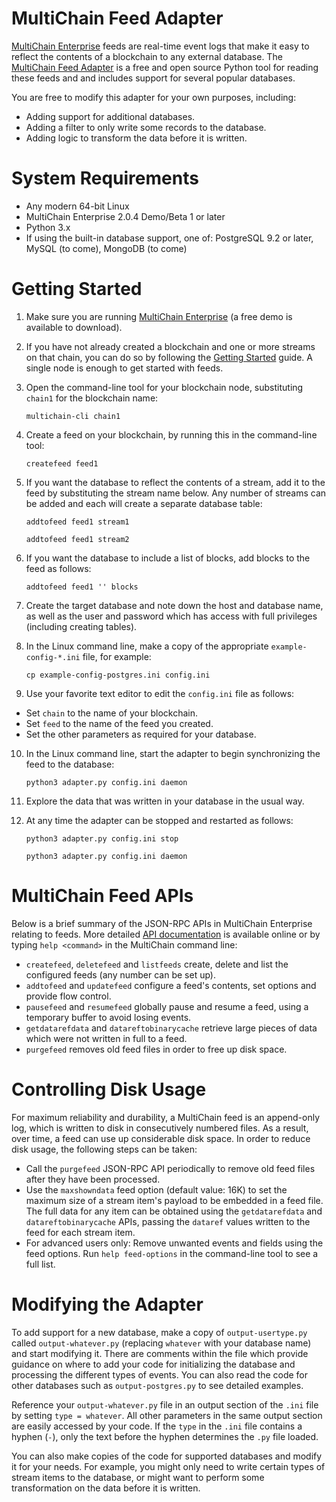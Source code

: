 MultiChain Feed Adapter
=======================

[MultiChain Enterprise](https://www.multichain.com/enterprise/) feeds are real-time event logs that make it easy to reflect the contents of a blockchain to any external database. The [MultiChain Feed Adapter](https://github.com/MultiChain/multichain-feed-adapter) is a free and open source Python tool for reading these feeds and and includes support for several popular databases.

You are free to modify this adapter for your own purposes, including:

* Adding support for additional databases.
* Adding a filter to only write some records to the database.
* Adding logic to transform the data before it is written.


System Requirements
===================

* Any modern 64-bit Linux
* MultiChain Enterprise 2.0.4 Demo/Beta 1 or later
* Python 3.x
* If using the built-in database support, one of: PostgreSQL 9.2 or later, MySQL (to come), MongoDB (to come)


Getting Started
===============

1. Make sure you are running [MultiChain Enterprise](https://www.multichain.com/enterprise/) (a free demo is available to download).

2. If you have not already created a blockchain and one or more streams on that chain, you can do so by following the [Getting Started](https://www.multichain.com/getting-started/) guide. A single node is enough to get started with feeds.

3. Open the command-line tool for your blockchain node, substituting `chain1` for the blockchain name:

	`multichain-cli chain1`

4. Create a feed on your blockchain, by running this in the command-line tool:

	`createfeed feed1`
    
5. If you want the database to reflect the contents of a stream, add it to the feed by substituting the stream name below. Any number of streams can be added and each will create a separate database table:

	`addtofeed feed1 stream1`

	`addtofeed feed1 stream2`
    
6. If you want the database to include a list of blocks, add blocks to the feed as follows:

	`addtofeed feed1 '' blocks`
    
7. Create the target database and note down the host and database name, as well as the user and password which has access with full privileges (including creating tables).

8. In the Linux command line, make a copy of the appropriate `example-config-*.ini` file, for example:

	`cp example-config-postgres.ini config.ini`
	
9. Use your favorite text editor to edit the `config.ini` file as follows:

* Set `chain` to the name of your blockchain.
* Set `feed` to the name of the feed you created.
* Set the other parameters as required for your database.

10. In the Linux command line, start the adapter to begin synchronizing the feed to the database:

	`python3 adapter.py config.ini daemon`
	
11.	Explore the data that was written in your database in the usual way.

12. At any time the adapter can be stopped and restarted as follows:

	`python3 adapter.py config.ini stop`

	`python3 adapter.py config.ini daemon`


MultiChain Feed APIs
====================
	
Below is a brief summary of the JSON-RPC APIs in MultiChain Enterprise relating to feeds. More detailed [API documentation](https://www.multichain.com/developers/json-rpc-api/) is available online or by typing `help <command>` in the MultiChain command line:

* `createfeed`, `deletefeed` and `listfeeds` create, delete and list the configured feeds (any number can be set up).
* `addtofeed` and `updatefeed` configure a feed's contents, set options and provide flow control.
* `pausefeed` and `resumefeed` globally pause and resume a feed, using a temporary buffer to avoid losing events.
* `getdatarefdata` and `datareftobinarycache` retrieve large pieces of data which were not written in full to a feed.
* `purgefeed` removes old feed files in order to free up disk space.


Controlling Disk Usage
======================

For maximum reliability and durability, a MultiChain feed is an append-only log, which is written to disk in consecutively numbered files. As a result, over time, a feed can use up considerable disk space. In order to reduce disk usage, the following steps can be taken:

* Call the `purgefeed` JSON-RPC API periodically to remove old feed files after they have been processed.
* Use the `maxshowndata` feed option (default value: 16K) to set the maximum size of a stream item's payload to be embedded in a feed file. The full data for any item can be obtained using the `getdatarefdata` and `datareftobinarycache` APIs, passing the `dataref` values written to the feed for each stream item.
* For advanced users only: Remove unwanted events and fields using the feed options. Run `help feed-options` in the command-line tool to see a full list.


Modifying the Adapter
=====================

To add support for a new database, make a copy of `output-usertype.py` called `output-whatever.py` (replacing `whatever` with your database name) and start modifying it. There are comments within the file which provide guidance on where to add your code for initializing the database and processing the different types of events. You can also read the code for other databases such as `output-postgres.py` to see detailed examples.

Reference your `output-whatever.py` file in an output section of the `.ini` file by setting `type = whatever`. All other parameters in the same output section are easily accessed by your code. If the `type` in the `.ini` file contains a hyphen (`-`), only the text before the hyphen determines the `.py` file loaded.

You can also make copies of the code for supported databases and modify it for your needs. For example, you might only need to write certain types of stream items to the database, or might want to perform some transformation on the data before it is written.